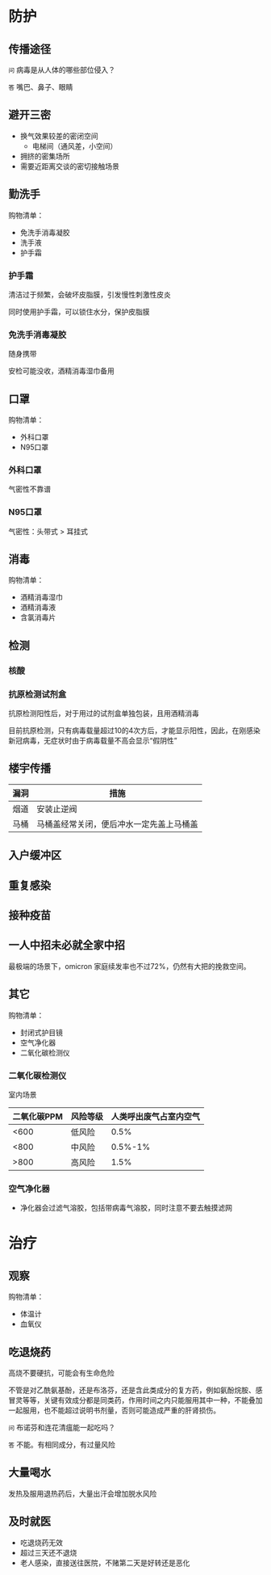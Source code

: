# 防护

## 传播途径

```问``` 病毒是从人体的哪些部位侵入？

```答``` 嘴巴、鼻子、眼睛

## 避开三密

- 换气效果较差的密闭空间
  - 电梯间（通风差，小空间）
- 拥挤的密集场所
- 需要近距离交谈的密切接触场景

## 勤洗手

购物清单：

- 免洗手消毒凝胶
- 洗手液
- 护手霜

### 护手霜

清洁过于频繁，会破坏皮脂膜，引发慢性刺激性皮炎

同时使用护手霜，可以锁住水分，保护皮脂膜

### 免洗手消毒凝胶

随身携带

安检可能没收，酒精消毒湿巾备用

## 口罩

购物清单：

- 外科口罩
- N95口罩

### 外科口罩

气密性不靠谱

### N95口罩

气密性：头带式 > 耳挂式

## 消毒

购物清单：

- 酒精消毒湿巾
- 酒精消毒液
- 含氯消毒片

## 检测

### 核酸

### 抗原检测试剂盒

抗原检测阳性后，对于用过的试剂盒单独包装，且用酒精消毒

目前抗原检测，只有病毒载量超过10的4次方后，才能显示阳性，因此，在刚感染新冠病毒，无症状时由于病毒载量不高会显示“假阴性”

## 楼宇传播

| 漏洞 | 措施 |
| --- | --- |
| 烟道 |安装止逆阀 |
| 马桶 | 马桶盖经常关闭，便后冲水一定先盖上马桶盖 |

## 入户缓冲区

## 重复感染

## 接种疫苗

## 一人中招未必就全家中招

最极端的场景下，omicron 家庭续发率也不过72%，仍然有大把的挽救空间。

## 其它

购物清单：

- 封闭式护目镜
- 空气净化器
- 二氧化碳检测仪

### 二氧化碳检测仪

室内场景

| 二氧化碳PPM | 风险等级 | 人类呼出废气占室内空气 |
| --- | --- | --- |
| <600 | 低风险 | 0.5% |
| <800 | 中风险 | 0.5%-1% |
| >800 | 高风险 | 1.5% |

### 空气净化器

- 净化器会过滤气溶胶，包括带病毒气溶胶，同时注意不要去触摸滤网

# 治疗

## 观察

购物清单：

- 体温计
- 血氧仪

## 吃退烧药

高烧不要硬抗，可能会有生命危险

不管是对乙酰氨基酚，还是布洛芬，还是含此类成分的复方药，例如氨酚烷胺、感冒灵等等，关键有效成分都是同类药，作用时间之内只能服用其中一种，不能叠加一起服用，也不能超过说明书剂量，否则可能造成严重的肝肾损伤。

```问``` 布诺芬和连花清瘟能一起吃吗？

```答``` 不能。有相同成分，有过量风险

## 大量喝水

发热及服用退热药后，大量出汗会增加脱水风险

## 及时就医

- 吃退烧药无效
- 超过三天还不退烧
- 老人感染，直接送往医院，不赌第二天是好转还是恶化
